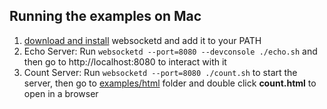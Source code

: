 ## Running the examples on Mac

1. [download and install](https://github.com/joewalnes/websocketd/wiki/Download-and-install) websocketd and add it to your PATH
2. Echo Server: Run `websocketd --port=8080 --devconsole ./echo.sh` and then go to http://localhost:8080 to interact with it
3. Count Server: Run `websocketd --port=8080 ./count.sh` to start the server, then go to [examples/html](https://github.com/joewalnes/websocketd/tree/master/examples/html) folder and double click **count.html** to open in a browser
